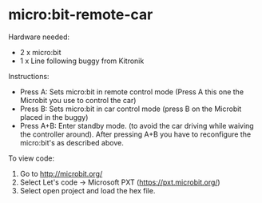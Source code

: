 # micro:bit-remote-car


Hardware needed: 
*	2 x micro:bit
*	1 x Line following buggy from Kitronik

Instructions: 
  - Press A:  Sets micro:bit in remote control mode (Press A this one the Microbit you use to control the car)
  - Press B: Sets micro:bit in car control mode (press B on the Microbit placed in the buggy)
  - Press A+B: Enter standby mode. (to avoid the car driving while waiving the controller around). After pressing A+B you have to reconfigure the micro:bit's as described above.

To view code: 
  1.	Go to http://microbit.org/
  2.	Select Let's code -> Microsoft PXT (https://pxt.microbit.org/)
  3.	Select open project and load the hex file.
